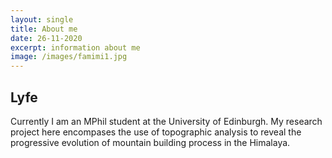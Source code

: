 ```yaml
---
layout: single
title: About me
date: 26-11-2020
excerpt: information about me
image: /images/famimi1.jpg
---
```


<h2>Lyfe</h2>
Currently I am an MPhil student at the University of Edinburgh. My research project here encompases the use of topographic analysis to reveal the progressive evolution of mountain building process in the Himalaya.
